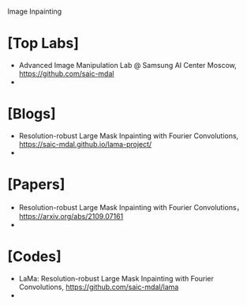 Image Inpainting

# [Top Labs]
+ Advanced Image Manipulation Lab @ Samsung AI Center Moscow, https://github.com/saic-mdal
+ 

# [Blogs]
+ Resolution-robust Large Mask Inpainting with Fourier Convolutions, https://saic-mdal.github.io/lama-project/
+ 

# [Papers]
+ Resolution-robust Large Mask Inpainting with Fourier Convolutions， https://arxiv.org/abs/2109.07161
+ 

# [Codes]
+ LaMa: Resolution-robust Large Mask Inpainting with Fourier Convolutions, https://github.com/saic-mdal/lama
+ 
